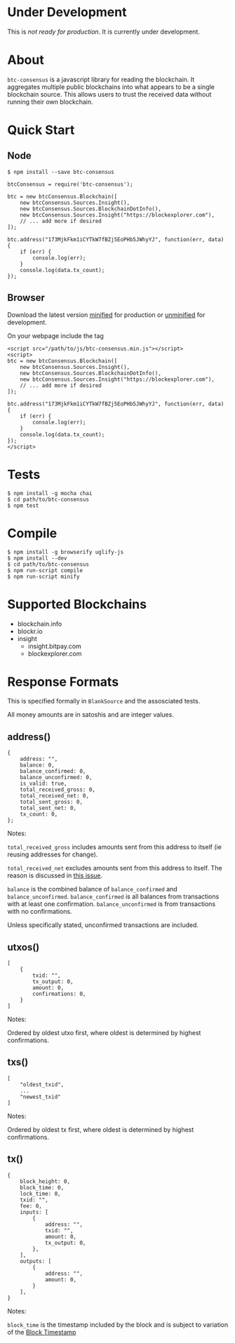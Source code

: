 # Under Development

This is *not ready for production*. It is currently under development.

# About

`btc-consensus` is a javascript library for reading the blockchain. It aggregates multiple public blockchains into what appears to be a single blockchain source. This allows users to trust the received data without running their own blockchain.

# Quick Start

## Node

```
$ npm install --save btc-consensus
```

```
btcConsensus = require('btc-consensus');

btc = new btcConsensus.Blockchain([
    new btcConsensus.Sources.Insight(),
    new btcConsensus.Sources.BlockchainDotInfo(),
    new btcConsensus.Sources.Insight("https://blockexplorer.com"),
    // ... add more if desired
]);

btc.address("173MjkFkm1iCYTkW7fBZj5EoPHb5JWhyYJ", function(err, data) {
    if (err) {
        console.log(err);
    }
    console.log(data.tx_count);
});
```

## Browser

Download the latest version [minified](https://github.com/dcpos/btc-consensus/raw/master/btc-consensus.min.js) for production or [unminified](https://github.com/dcpos/btc-consensus/raw/master/btc-consensus.js) for development.

On your webpage include the tag

```
<script src="/path/to/js/btc-consensus.min.js"></script>
<script>
btc = new btcConsensus.Blockchain([
    new btcConsensus.Sources.Insight(),
    new btcConsensus.Sources.BlockchainDotInfo(),
    new btcConsensus.Sources.Insight("https://blockexplorer.com"),
    // ... add more if desired
]);

btc.address("173MjkFkm1iCYTkW7fBZj5EoPHb5JWhyYJ", function(err, data) {
    if (err) {
        console.log(err);
    }
    console.log(data.tx_count);
});
</script>
```

# Tests

```
$ npm install -g mocha chai
$ cd path/to/btc-consensus
$ npm test
```

# Compile

```
$ npm install -g browserify uglify-js
$ npm install --dev
$ cd path/to/btc-consensus
$ npm run-script compile
$ npm run-script minify
```

# Supported Blockchains

* blockchain.info
* blockr.io
* insight
  * insight.bitpay.com
  * blockexplorer.com

# Response Formats

This is specified formally in `BlankSource` and the assosciated tests.

All money amounts are in satoshis and are integer values.

## address()

```
{
    address: "",
    balance: 0,
    balance_confirmed: 0,
    balance_unconfirmed: 0,
    is_valid: true,
    total_received_gross: 0,
    total_received_net: 0,
    total_sent_gross: 0,
    total_sent_net: 0,
    tx_count: 0,
};
```

Notes:

`total_received_gross` includes amounts sent from this address to itself (ie
reusing addresses for change).

`total_received_net` excludes amounts sent from this address to itself. The
reason is discussed in
[this issue](https://github.com/bitpay/insight-api/issues/31).

`balance` is the combined balance of `balance_confirmed` and
`balance_unconfirmed`. `balance_confirmed` is all balances from transactions
with at least one confirmation. `balance_unconfirmed` is from transactions with
no confirmations.

Unless specifically stated, unconfirmed transactions are included.

## utxos()

```
[
    {
        txid: "",
        tx_output: 0,
        amount: 0,
        confirmations: 0,
    }
]
```

Notes:

Ordered by oldest utxo first, where oldest is determined by highest
confirmations.

## txs()

```
[
    "oldest_txid",
    ...
    "newest_txid"
]
```

Notes:

Ordered by oldest tx first, where oldest is determined by highest
confirmations.

## tx()

```
{
    block_height: 0,
    block_time: 0,
    lock_time: 0,
    txid: "",
    fee: 0,
    inputs: [
        {
            address: "",
            txid: "",
            amount: 0,
            tx_output: 0,
        },
    ],
    outputs: [
        {
            address: "",
            amount: 0,
        }
    ],
}
```

Notes:

`block_time` is the timestamp included by the block and is subject to variation
of the [Block Timestamp](https://en.bitcoin.it/wiki/Block_timestamp)
